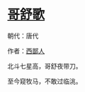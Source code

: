 # [哥舒歌](http://so.gushiwen.org/view_42345.aspx)

朝代：唐代

作者：[西鄙人](http://so.gushiwen.org/author_618.aspx)

北斗七星高，哥舒夜带刀。

至今窥牧马，不敢过临洮。
